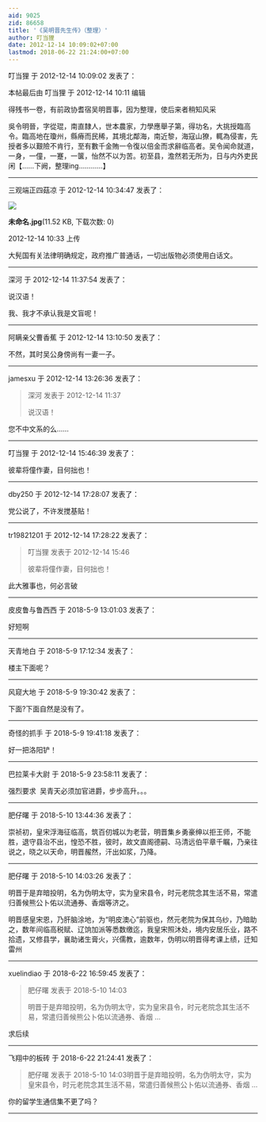 ```yaml
---
aid: 9025
zid: 86658
title: '《吴明晋先生传》（整理）'
author: 叮当狸
date: 2012-12-14 10:09:02+07:00
lastmod: 2018-06-22 21:24:00+07:00
---
```


叮当狸 于 2012-12-14 10:09:02 发表了：

本帖最后由 叮当狸 于 2012-12-14 10:11 编辑 

得残书一卷，有前政协耆宿吴明晋事，因为整理，使后来者稍知风采

吳令明晉，字從琨，南直隸人，世本農家，力學應舉子第，得功名，大挑授臨高令。臨高地在瓊州，縣瘠而民稀，其境北鄰海，南近黎，海寇山獠，輒為侵害，先授者多以艱險不肯行，至有數千金賄一令復以倍金而求辭临高者。吴令闻命就道，一身，一僮，一蹇，一箧，怡然不以为苦。初至县，澹然若无所为，日与内外吏民闲【……下阙，整理ing…………】

---------

三观端正四菇凉 于 2012-12-14 10:34:47 发表了：

![](https://cdn.jsdelivr.net/gh/lzjluzijie/beichao@main/static/img/103338uqindvcdpcwtniaq.jpg)



**未命名.jpg**(11.52 KB, 下载次数: 0)



2012-12-14 10:33 上传



大髡国有关法律明确规定，政府推广普通话，一切出版物必须使用白话文。

---------

深河 于 2012-12-14 11:37:54 发表了：

说汉语！

我、我才不承认我是文盲呢！

---------

阿瞒亲父曹香蕉 于 2012-12-14 13:10:50 发表了：

不然，其时吴公身傍尚有一妻一子。

---------

jamesxu 于 2012-12-14 13:26:36 发表了：

> 深河 发表于 2012-12-14 11:37
> 
> 说汉语！



您不中文系的么……

---------

叮当狸 于 2012-12-14 15:46:39 发表了：

彼辈将僮作妻，目何拙也！

---------

dby250 于 2012-12-14 17:28:07 发表了：

党公说了，不许发搅基贴！

---------

tr19821201 于 2012-12-14 17:28:22 发表了：

> 叮当狸 发表于 2012-12-14 15:46
> 
> 彼辈将僮作妻，目何拙也！



此大雅事也，何必言破

---------

皮皮鲁与鲁西西 于 2018-5-9 13:01:03 发表了：

好短啊

---------

天青地白 于 2018-5-9 17:12:34 发表了：

楼主下面呢？

---------

风窥大地 于 2018-5-9 19:30:42 发表了：

下面?下面自然是没有了。

---------

奇怪的抓手 于 2018-5-9 19:41:18 发表了：

好一把洛阳铲！

---------

巴拉莱卡大尉 于 2018-5-9 23:58:11 发表了：

强烈要求  吴青天必须加官进爵，步步高升。。。

---------

肥仔曙 于 2018-5-10 13:44:36 发表了：

崇祯初，皇宋浮海征临高，筑百仞城以为老营，明晋集乡勇豪绅以拒王师，不能胜，退守县治不出，惶恐不胜，彼时，故文直阁德嗣、马清远伯平章千瞩，乃亲往说之，晓之以天命，明晋赧然，汗出如浆，乃降。

---------

肥仔曙 于 2018-5-10 14:03:26 发表了：

明晋于是弃暗投明，名为伪明太守，实为皇宋县令，时元老院念其生活不易，常遣归善候熊公卜佑以流通券、香烟等济之。

明晋感皇宋恩，乃肝脑涂地，为“明皮澳心”前驱也，然元老院为保其乌纱，乃暗助之，数年间临高税赋、辽饷加派等悉数缴迄，我皇宋照沐处，境内安居乐业，路不拾遗，又修县学，襄助诸生膏火，兴儒教，逾数年，伪明以明晋得考课上绩，迁知雷州

---------

xuelindiao 于 2018-6-22 16:59:45 发表了：

> 肥仔曙 发表于 2018-5-10 14:03
> 
> 明晋于是弃暗投明，名为伪明太守，实为皇宋县令，时元老院念其生活不易，常遣归善候熊公卜佑以流通券、香烟 ...



求后续

---------

飞翔中的板砖 于 2018-6-22 21:24:41 发表了：

> 肥仔曙 发表于 2018-5-10 14:03明晋于是弃暗投明，名为伪明太守，实为皇宋县令，时元老院念其生活不易，常遣归善候熊公卜佑以流通券、香烟 ...



你的留学生通信集不更了吗？

---------

